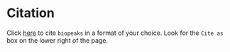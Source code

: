 # Citation

Click [here](https://zenodo.org/record/3971650#.X24GX-3gphE) to cite `biopeaks` in a format of your choice.
Look for the `Cite as` box on the lower right of the page.